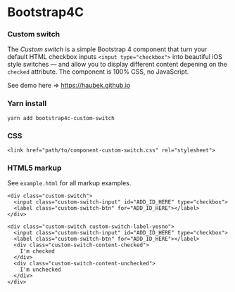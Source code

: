 # Bootstrap4C

### Custom switch

The *Custom switch* is a simple Bootstrap 4 component that turn your default HTML checkbox inputs `<input type="checkbox">` into beautiful iOS style switches — and allow you to display different content depening on the `checked` attribute. The component is 100% CSS, no JavaScript.

See demo here => https://haubek.github.io

### Yarn install

```
yarn add bootstrap4c-custom-switch
```

### CSS

```
<link href="path/to/component-custom-switch.css" rel="stylesheet">
```

### HTML5 markup

See `example.html` for all markup examples.

```
<div class="custom-switch">
  <input class="custom-switch-input" id="ADD_ID_HERE" type="checkbox">
  <label class="custom-switch-btn" for="ADD_ID_HERE"></label>
</div>
```

```
<div class="custom-switch custom-switch-label-yesno">
  <input class="custom-switch-input" id="ADD_ID_HERE" type="checkbox">
  <label class="custom-switch-btn" for="ADD_ID_HERE"></label>
  <div class="custom-switch-content-checked">
    I'm checked
  </div>
  <div class="custom-switch-content-unchecked">
    I'm unchecked
  </div>
</div>
```
